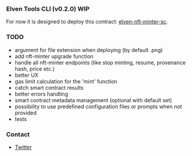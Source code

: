 ### Elven Tools CLI (v0.2.0) WIP

For now it is designed to deploy this contract: [elven-nft-minter-sc](https://github.com/juliancwirko/elven-nft-minter-sc).

### TODO

- argument for file extension when deploying (by default .png)
- add nft-minter upgrade function
- handle all nft-minter endpoints (like stop minting, resume, provenance hash, price etc.)
- better UX
- gas limit calculation for the 'mint' function
- catch smart contract results
- better errors handling
- smart contract metadata management (optional with default set)
- possibility to use predefined configuration files or prompts when not provided
- tests

### Contact

- [Twitter](https://twitter.com/JulianCwirko)
